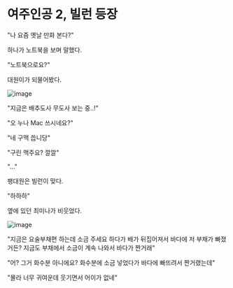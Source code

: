 # 여주인공 2, 빌런 등장
"나 요즘 옛날 만화 본다?"

하나가 노트북을 보며 말했다.

"노트북으로요?"

대원이가 되물어봤다.

![image](https://user-images.githubusercontent.com/48875566/102683029-4dad1c80-4211-11eb-85e9-95f348f7f291.png)

"지금은 배추도사 무도사 보는 중..!"

"오 누나 Mac 쓰시네요?"

"네 구맥 씁니당"

"구린 맥주요? 깔깔"

"..."

팽대원은 빌런이 맞다.

"하하하"

옆에 있던 최미나가 비웃었다.

![image](https://user-images.githubusercontent.com/48875566/102683038-569dee00-4211-11eb-9460-9ed2a36a036d.png)

"지금은 요술부채편 하는데 소금 주세요 하다가 배가 뒤집어져서 바다에 저 부채가 빠졌거든? 지금도 부채에서 소금이 계속 나와서 바다가 짠거래"

"어? 그거 화수분 아니에요? 화수분에 소금 넣었다가 바다에 빠뜨려서 짠거랬는데"

"몰라 너무 귀여운데 웃기면서 어이가 없네"
